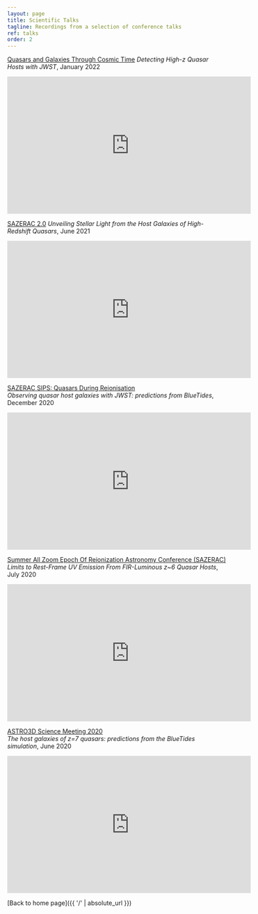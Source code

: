 ```yaml
---
layout: page
title: Scientific Talks
tagline: Recordings from a selection of conference talks
ref: talks
order: 2
---
```

[Quasars and Galaxies Through Cosmic Time](https://www.astro.udp.cl/Quasars_and_Galaxies_through_Cosmic_Time/index.html)
*Detecting High-z Quasar Hosts with JWST*, January 2022
<iframe width="560" height="315" src="https://www.youtube.com/embed/WN0enr3AdXU?start=4215" title="YouTube video player" frameborder="0" allow="accelerometer; autoplay; clipboard-write; encrypted-media; gyroscope; picture-in-picture" allowfullscreen></iframe>

[SAZERAC 2.0](http://sazerac-conference.org/index.html)
*Unveiling Stellar Light from the Host Galaxies of High-Redshift Quasars*,  June 2021
<iframe width="560" height="315" src="https://www.youtube.com/embed/4S-JZs-pqTc" frameborder="0" allow="accelerometer; autoplay; encrypted-media; gyroscope; picture-in-picture" allowfullscreen></iframe>

[SAZERAC SIPS: Quasars During Reionisation](http://sazerac-conference.org/SIPS2021/2.html)  
*Observing quasar host galaxies with JWST: predictions from BlueTides*, December 2020
<iframe width="560" height="315" src="https://www.youtube.com/embed/e6Yiq18VOsY" frameborder="0" allow="accelerometer; autoplay; encrypted-media; gyroscope; picture-in-picture" allowfullscreen></iframe>

[Summer All Zoom Epoch Of Reionization Astronomy Conference (SAZERAC)](http://sazerac-conference.org/index.html)  
*Limits to Rest-Frame UV Emission From FIR-Luminous z~6 Quasar Hosts*, July 2020
<iframe width="560" height="315" src="https://www.youtube.com/embed/nZOyZl86-UM" frameborder="0" allow="accelerometer; autoplay; encrypted-media; gyroscope; picture-in-picture" allowfullscreen></iframe>

[ASTRO3D Science Meeting 2020](https://astro3d.org.au/)  
*The host galaxies of z=7 quasars: predictions from the BlueTides simulation*, June 2020
<iframe width="560" height="315" src="https://www.youtube.com/embed/Cc78jsRWfiU" frameborder="0" allow="accelerometer; autoplay; encrypted-media; gyroscope; picture-in-picture" allowfullscreen></iframe>


[Back to home page]({{ '/' | absolute_url }})
